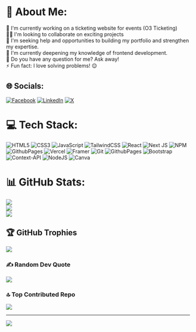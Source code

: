 # 💫 About Me:
🔭 I'm currently working on a ticketing website for events (O3 Ticketing)<br>👨‍💻 I'm looking to collaborate on exciting projects<br>🤝 I'm seeking help and opportunities to building my portfolio and strengthen my expertise.<br>🌱 I'm currently deepening my knowledge of frontend development.<br>💬 Do you have any question for me? Ask away!<br>⚡ Fun fact: I love solving problems! 😌


## 🌐 Socials:
[![Facebook](https://img.shields.io/badge/Facebook-%231877F2.svg?logo=Facebook&logoColor=white)](https://facebook.com/ogunlala.collins) [![LinkedIn](https://img.shields.io/badge/LinkedIn-%230077B5.svg?logo=linkedin&logoColor=white)](https://linkedin.com/in/adedamolaogunlala) [![X](https://img.shields.io/badge/X-black.svg?logo=X&logoColor=white)](https://x.com/BlarQ_04) 

# 💻 Tech Stack:
![HTML5](https://img.shields.io/badge/html5-%23E34F26.svg?style=for-the-badge&logo=html5&logoColor=white) ![CSS3](https://img.shields.io/badge/css3-%231572B6.svg?style=for-the-badge&logo=css3&logoColor=white) ![JavaScript](https://img.shields.io/badge/javascript-%23323330.svg?style=for-the-badge&logo=javascript&logoColor=%23F7DF1E) ![TailwindCSS](https://img.shields.io/badge/tailwindcss-%2338B2AC.svg?style=for-the-badge&logo=tailwind-css&logoColor=white) ![React](https://img.shields.io/badge/react-%2320232a.svg?style=for-the-badge&logo=react&logoColor=%2361DAFB) ![Next JS](https://img.shields.io/badge/Next-black?style=for-the-badge&logo=next.js&logoColor=white) ![NPM](https://img.shields.io/badge/NPM-%23CB3837.svg?style=for-the-badge&logo=npm&logoColor=white) ![GithubPages](https://img.shields.io/badge/github%20pages-121013?style=for-the-badge&logo=github&logoColor=white) ![Vercel](https://img.shields.io/badge/vercel-%23000000.svg?style=for-the-badge&logo=vercel&logoColor=white) ![Framer](https://img.shields.io/badge/Framer-black?style=for-the-badge&logo=framer&logoColor=blue) ![Git](https://img.shields.io/badge/git-%23F05033.svg?style=for-the-badge&logo=git&logoColor=white) ![GithubPages](https://img.shields.io/badge/github%20pages-121013?style=for-the-badge&logo=github&logoColor=white) ![Bootstrap](https://img.shields.io/badge/bootstrap-%238511FA.svg?style=for-the-badge&logo=bootstrap&logoColor=white) ![Context-API](https://img.shields.io/badge/Context--Api-000000?style=for-the-badge&logo=react) ![NodeJS](https://img.shields.io/badge/node.js-6DA55F?style=for-the-badge&logo=node.js&logoColor=white)  ![Canva](https://img.shields.io/badge/Canva-%2300C4CC.svg?style=for-the-badge&logo=Canva&logoColor=white)
# 📊 GitHub Stats:
![](https://github-readme-stats.vercel.app/api?username=BlarQ&theme=react&hide_border=false&include_all_commits=false&count_private=false)<br/>
![](https://github-readme-streak-stats.herokuapp.com/?user=BlarQ&theme=react&hide_border=false)<br/>
![](https://github-readme-stats.vercel.app/api/top-langs/?username=BlarQ&theme=react&hide_border=false&include_all_commits=false&count_private=false&layout=compact)

## 🏆 GitHub Trophies
![](https://github-profile-trophy.vercel.app/?username=BlarQ&theme=radical&no-frame=false&no-bg=true&margin-w=4)

### ✍️ Random Dev Quote
![](https://quotes-github-readme.vercel.app/api?type=horizontal&theme=radical)

### 🔝 Top Contributed Repo
![](https://github-contributor-stats.vercel.app/api?username=BlarQ&limit=5&theme=radical&combine_all_yearly_contributions=true)

---
[![](https://visitcount.itsvg.in/api?id=BlarQ&icon=0&color=0)](https://visitcount.itsvg.in)

<!-- Proudly created with GPRM ( https://gprm.itsvg.in ) -->
